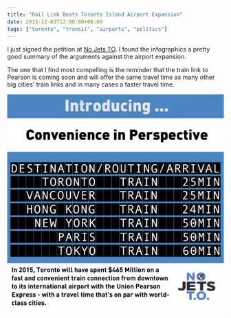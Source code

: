 ```yaml
---
title: "Rail Link Beats Toronto Island Airport Expansion"
date: 2013-12-03T12:00:00+00:00
tags: ["toronto", "transit", "airports", "politics"]
---
```


I just signed the petition at [No Jets TO](http://www.nojetsto.ca/). I found the infographics a pretty good summary of the arguments against the airport expansion.

The one that I find most compelling is the reminder that the train link to Pearson is coming soon and will offer the same travel time as many other big cities' train links and in many cases a faster travel time.

![Rail link times](/img/NoJetsTO_Infographic_Airport_Links_2013-10-20-1017x1024.jpg) 